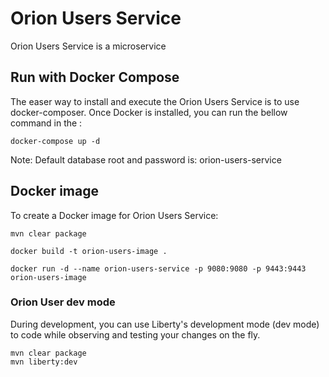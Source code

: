 # Orion Users Service

Orion Users Service is a microservice

## Run with Docker Compose

The easer way to install and execute the Orion Users Service is to use docker-composer. Once Docker is installed, you can run the bellow command in the  :

    docker-compose up -d

Note: Default database root and password is: orion-users-service

## Docker image

To create a Docker image for Orion Users Service:

    mvn clear package

    docker build -t orion-users-image .

    docker run -d --name orion-users-service -p 9080:9080 -p 9443:9443 orion-users-image

### Orion User dev mode

During development, you can use Liberty's development mode (dev mode) to code while observing and testing your changes on the fly.

    mvn clear package
    mvn liberty:dev
<!--
### JWT Auth

Have a look at the **TestSecureController** class (main application) which calls the protected endpoint on the secondary application.
The **ProtectedController** contains the protected endpoint since it contains the _@RolesAllowed_ annotation on the JAX-RS endpoint method.

The _TestSecureController_ code creates a JWT based on the private key found within the resource directory.
However, any method to send a REST request with an appropriate header will work of course. Please feel free to change this code to your needs.
-->
